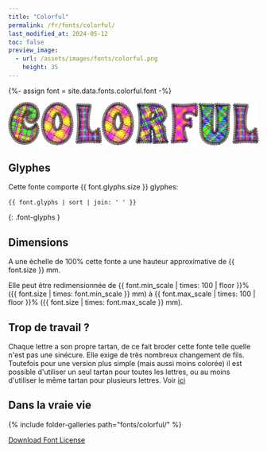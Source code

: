 ```yaml
---
title: "Colorful"
permalink: /fr/fonts/colorful/
last_modified_at: 2024-05-12
toc: false
preview_image:
  - url: /assets/images/fonts/colorful.png
    height: 35
---
```

{%- assign font = site.data.fonts.colorful.font -%}

![colorful](/assets/images/fonts/colorful.png)

## Glyphes

Cette fonte comporte  {{ font.glyphs.size }} glyphes:

```
{{ font.glyphs | sort | join: ' ' }}
```
{: .font-glyphs }


## Dimensions

A une échelle de  100% cette fonte a une hauteur approximative de  {{ font.size }} mm. 

Elle peut être redimensionnée  de {{ font.min_scale | times: 100 | floor }}% ({{ font.size | times: font.min_scale }} mm)
à {{ font.max_scale | times: 100 | floor }}% ({{ font.size | times: font.max_scale }} mm).


## Trop de travail ?
Chaque lettre a son  propre tartan, de ce fait broder cette fonte telle quelle n'est pas une sinécure. Elle  exige de très nombreux changement de fils. Toutefois pour une version plus simple (mais aussi moins colorée) il est possible d'utiliser un seul tartan pour toutes les lettres, ou au moins d'utiliser le même tartan pour plusieurs lettres. Voir [ici](https://inkstitch.org//fr/tutorials/make_tartan_font_easier/) 


## Dans la vraie vie


{% include folder-galleries path="fonts/colorful/" %}



[Download Font License](https://github.com/inkstitch/inkstitch/tree/main/fonts/colorful/LICENSE)
